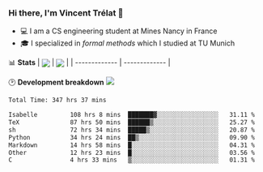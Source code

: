 ### Hi there, I'm Vincent Trélat 👋
 - 💻 I am a CS engineering student at Mines Nancy in France
 - 🎓 I specialized in *formal methods* which I studied at TU Munich

📊 **Stats**
| <img align="center" src="https://readme-stats.clckblog.space/api?username=VTrelat&show_icons=true&include_all_commits=true&theme=tokyonight&hide_border=true" /> | <img align="center" src="https://readme-stats.clckblog.space/api/top-langs/?username=VTrelat&layout=compact&theme=tokyonight&hide_border=true" /> |
| ------------- | ------------- |

🕑 **Development breakdown** ![](https://wakatime.com/badge/user/8d0110fb-6b70-4990-ab86-45c404715c2b.svg)
<!--START_SECTION:waka-->

```txt
Total Time: 347 hrs 37 mins

Isabelle         108 hrs 8 mins  ███████▓░░░░░░░░░░░░░░░░░   31.11 %
TeX              87 hrs 50 mins  ██████▒░░░░░░░░░░░░░░░░░░   25.27 %
sh               72 hrs 34 mins  █████▒░░░░░░░░░░░░░░░░░░░   20.87 %
Python           34 hrs 24 mins  ██▒░░░░░░░░░░░░░░░░░░░░░░   09.90 %
Markdown         14 hrs 58 mins  █░░░░░░░░░░░░░░░░░░░░░░░░   04.31 %
Other            12 hrs 23 mins  █░░░░░░░░░░░░░░░░░░░░░░░░   03.56 %
C                4 hrs 33 mins   ▒░░░░░░░░░░░░░░░░░░░░░░░░   01.31 %
```

<!--END_SECTION:waka-->
